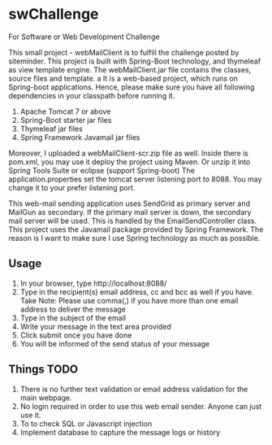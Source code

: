 # swChallenge
For Software or Web Development Challenge

This small project - webMailClient is to fulfill the challenge posted by siteminder.
This project is built with Spring-Boot technology, and thymeleaf as view template engine.
The webMailClient.jar file contains the classes, source files and template. a
It is a web-based project, which runs on Spring-boot applications.
Hence, please make sure you have all following dependencies in your classpath before running it. 
1. Apache Tomcat 7 or above
2. Spring-Boot starter jar files
3. Thymeleaf jar files
4. Spring Framework Javamail jar files

Moreover, I uploaded a webMailClient-scr.zip file as well. 
Inside there is pom.xml, you may use it deploy the project using Maven. Or unzip it into Spring Tools Suite or eclipse (support Spring-boot)
The application.properties set the tomcat server listening port to 8088. You may change it to your prefer listening port. 

This web-mail sending application uses SendGrid as primary server and MailGun as secondary. 
If the primary mail server is down, the secondary mail server will be used. This is handled by the EmailSendController class.
This project uses the Javamail package provided by Spring Framework. 
The reason is I want to make sure I use Spring technology as much as possible.

Usage
-----------
1. In your browser, type http://localhost:8088/
2. Type in the recipient(s) email address, cc and bcc as well if you have. 
   Take Note: Please use comma(,) if you have more than one email address to deliver the message
3. Type in the subject of the email
4. Write your message in the text area provided
5. Click submit once you have done
6. You will be informed of the send status of your message

Things TODO
----------------
1. There is no further text validation or email address validation for the main webpage.
2. No login required in order to use this web email sender. Anyone can just use it.
3. To to check SQL or Javascript injection
4. Implement database to capture the message logs or history
